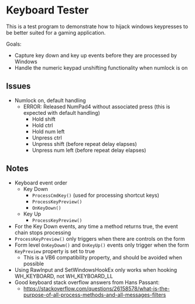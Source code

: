 # Keyboard Tester

This is a test program to demonstrate how to hijack windows keypresses to be better suited for a gaming application.

Goals:
- Capture key down and key up events before they are processed by Windows
- Handle the numeric keypad unshifting functionality when numlock is on

## Issues

- Numlock on, default handling
  - ERROR: Released NumPad4 without associated press (this is expected with default handling)
    - Hold shift
    - Hold ctrl
    - Hold num left
    - Unpress ctrl
    - Unpress shift (before repeat delay elapses)
    - Unpress num left (before repeat delay elapses)

## Notes

- Keyboard event order
  - Key Down
    - `ProcessCmdKey()` (used for processing shortcut keys)
    - `ProcessKeyPreview()`
    - `OnKeyDown()`
  - Key Up
    - `ProcessKeyPreview()`
- For the Key Down events, any time a method returns true, the event chain stops processing
- `ProcessKeyPreview()` only triggers when there are controls on the form
- Form level `OnKeyDowm()` and `OnKeyUp()` events only trigger when the form `KeyPreview` property is set to true
  - This is a VB6 compatibility property, and should be avoided when possible
- Using RawInput and SetWindowsHookEx only works when hooking WH_KEYBOARD, not WH_KEYBOARD_LL
- Good keyboard stack overflow answers from Hans Passant:
  - https://stackoverflow.com/questions/26158578/what-is-the-purpose-of-all-process-methods-and-all-messages-filters
